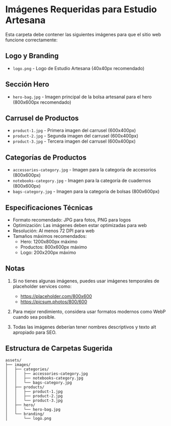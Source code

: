 # Imágenes Requeridas para Estudio Artesana

Esta carpeta debe contener las siguientes imágenes para que el sitio web funcione correctamente:

## Logo y Branding
- `logo.png` - Logo de Estudio Artesana (40x40px recomendado)

## Sección Hero
- `hero-bag.jpg` - Imagen principal de la bolsa artesanal para el hero (800x600px recomendado)

## Carrusel de Productos
- `product-1.jpg` - Primera imagen del carrusel (600x400px)
- `product-2.jpg` - Segunda imagen del carrusel (600x400px)
- `product-3.jpg` - Tercera imagen del carrusel (600x400px)

## Categorías de Productos
- `accessories-category.jpg` - Imagen para la categoría de accesorios (800x600px)
- `notebooks-category.jpg` - Imagen para la categoría de cuadernos (800x600px)
- `bags-category.jpg` - Imagen para la categoría de bolsas (800x600px)

## Especificaciones Técnicas
- Formato recomendado: JPG para fotos, PNG para logos
- Optimización: Las imágenes deben estar optimizadas para web
- Resolución: Al menos 72 DPI para web
- Tamaños máximos recomendados:
  - Hero: 1200x800px máximo
  - Productos: 800x600px máximo
  - Logo: 200x200px máximo

## Notas
1. Si no tienes algunas imágenes, puedes usar imágenes temporales de placeholder services como:
   - https://placeholder.com/800x600
   - https://picsum.photos/800/600

2. Para mejor rendimiento, considera usar formatos modernos como WebP cuando sea posible.

3. Todas las imágenes deberían tener nombres descriptivos y texto alt apropiado para SEO.

## Estructura de Carpetas Sugerida
```
assets/
├── images/
│   ├── categories/
│   │   ├── accessories-category.jpg
│   │   ├── notebooks-category.jpg
│   │   └── bags-category.jpg
│   ├── products/
│   │   ├── product-1.jpg
│   │   ├── product-2.jpg
│   │   └── product-3.jpg
│   ├── hero/
│   │   └── hero-bag.jpg
│   └── branding/
│       └── logo.png
```

